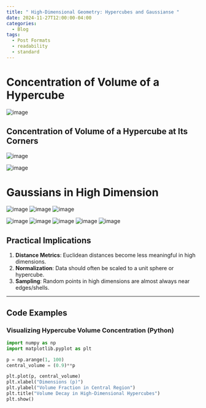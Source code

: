```yaml
---
title: " High-Dimensional Geometry: Hypercubes and Gaussianse "
date: 2024-11-27T12:00:00-04:00
categories:
  - Blog
tags:
  - Post Formats
  - readability
  - standard
---
```




# Concentration of Volume of a Hypercube

![image](https://github.com/user-attachments/assets/5f13b42d-915b-40be-b848-7c6520863a3e)

## Concentration of Volume of a Hypercube at Its Corners

![image](https://github.com/user-attachments/assets/3e06416a-406d-4a6b-b322-6d55ebe08a10)

![image](https://github.com/user-attachments/assets/4ef7b808-5c5c-4341-81f4-46fd076112a9)



# Gaussians in High Dimension

![image](https://github.com/user-attachments/assets/6625b2e1-472d-4df2-9b28-8dfeb0629fdc)
![image](https://github.com/user-attachments/assets/27f97852-ae03-4f70-9786-dd1932673d5d)
![image](https://github.com/user-attachments/assets/a616fac9-7f3c-40aa-a424-a7bfd4bbc2cb)

![image](https://github.com/user-attachments/assets/75a05458-3e65-46e1-905d-0530f56ac836)
![image](https://github.com/user-attachments/assets/10d8fd40-14c9-4a81-950d-1ee57a57be23)
![image](https://github.com/user-attachments/assets/9b1208d5-0f6f-46b1-a0e3-2daaeb02e076)
![image](https://github.com/user-attachments/assets/025ecec5-353b-43bc-a0f1-e7b3710d151f)
![image](https://github.com/user-attachments/assets/8f0471c7-8528-4b25-9064-3706a8252d44)

## Practical Implications

1. **Distance Metrics**: Euclidean distances become less meaningful in high dimensions.
2. **Normalization**: Data should often be scaled to a unit sphere or hypercube.
3. **Sampling**: Random points in high dimensions are almost always near edges/shells.

---

## Code Examples

### Visualizing Hypercube Volume Concentration (Python)
```python
import numpy as np
import matplotlib.pyplot as plt

p = np.arange(1, 100)
central_volume = (0.9)**p

plt.plot(p, central_volume)
plt.xlabel("Dimensions (p)")
plt.ylabel("Volume Fraction in Central Region")
plt.title("Volume Decay in High-Dimensional Hypercubes")
plt.show()



